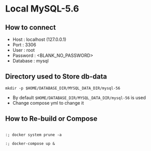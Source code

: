 # Local MySQL-5.6

## How to connect

- Host     : localhost (127.0.0.1)
- Port     : 3306
- User     : root
- Password : <BLANK_NO_PASSWORD>
- Database : mysql

## Directory used to Store db-data

````shell
mkdir -p $HOME/DATABASE_DIR/MYSQL_DATA_DIR/mysql-56
````

- By default `$HOME/DATABASE_DIR/MYSQL_DATA_DIR/mysql-56` is used
- Change compose yml to change it

## How to Re-build or Compose

````shell

:; docker system prune -a

:; docker-compose up &
 
````

